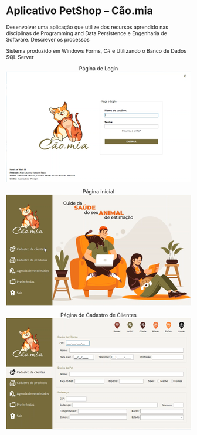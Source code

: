 # Aplicativo PetShop – Cão.mia
Desenvolver uma aplicação que utilize dos recursos aprendido nas disciplinas de Programming and Data Persistence e Engenharia de Software. Descrever os processos<br>

Sistema produzido em Windows Forms, C# e Utilizando o Banco de Dados SQL Server<br>

<p align="center">
Página de Login
  <img src="./assets-readme/login.png" alt="Página de Login" title="Trabalho de How III - Univali">
</p>

<p align="center">
Página inicial
  <img src="./assets-readme/abertura.png" alt="Página inicial" title="Trabalho de How III - Univali">
</p>

<p align="center">
Página de Cadastro de Clientes
  <img src="./assets-readme/Cliente.png" alt="Página de Cadastro de Clientes" title="Trabalho de How III - Univali">
</p>
